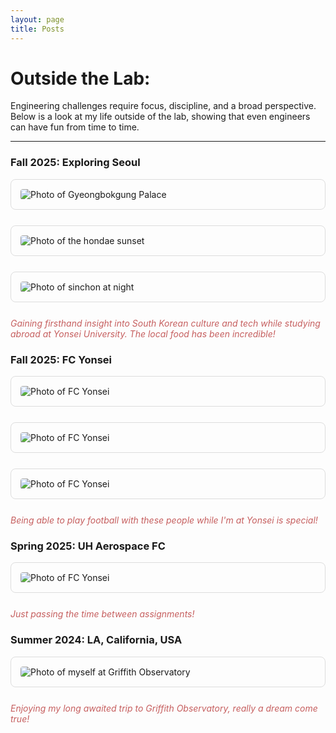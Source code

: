 ```yaml
---
layout: page
title: Posts
---
```


# Outside the Lab:

<p>Engineering challenges require focus, discipline, and a broad perspective. Below is a look at my life outside of the lab, showing that even engineers can have fun from time to time.</p>

<hr>

### Fall 2025: Exploring Seoul

<div style="border: 1px solid #ddd; padding: 15px; margin-bottom: 25px; border-radius: 8px;">
    
<img src="/images/gyeongbokgung-palace.jpg" alt="Photo of Gyeongbokgung Palace" style="max-width: 100%; height: auto; border-radius: 4px;">
    
</div>

<div style="border: 1px solid #ddd; padding: 15px; margin-bottom: 25px; border-radius: 8px;">
    
<img src="/images/hongdae-sun.jpg" alt="Photo of the hondae sunset" style="max-width: 100%; height: auto; border-radius: 4px;">
    
</div>

<div style="border: 1px solid #ddd; padding: 15px; margin-bottom: 25px; border-radius: 8px;">
    
<img src="/images/sinchon-night.jpg" alt="Photo of sinchon at night" style="max-width: 100%; height: auto; border-radius: 4px;">
    
</div>
<p style="margin-top: 10px; font-style: italic; color: #c65f5fff;">
     Gaining firsthand insight into South Korean culture and tech while studying abroad at Yonsei University. The local food has been incredible!
    </p>

### Fall 2025: FC Yonsei 

<div style="border: 1px solid #ddd; padding: 15px; margin-bottom: 25px; border-radius: 8px;">
    
<img src="/images/20250909_011910453_iOS.jpg" alt="Photo of FC Yonsei" style="max-width: 100%; height: auto; border-radius: 4px;">
    
</div>

<div style="border: 1px solid #ddd; padding: 15px; margin-bottom: 25px; border-radius: 8px;">
    
<img src="/images/20250923_163955436_iOS.jpg" alt="Photo of FC Yonsei" style="max-width: 100%; height: auto; border-radius: 4px;">
    
</div>
<div style="border: 1px solid #ddd; padding: 15px; margin-bottom: 25px; border-radius: 8px;">
    
<img src="/images/20250927_094705207_iOS.jpg" alt="Photo of FC Yonsei" style="max-width: 100%; height: auto; border-radius: 4px;">
    
</div>
<p style="margin-top: 10px; font-style: italic; color: #c65f5fff;">
     Being able to play football with these people while I'm at Yonsei is special!
    </p>

### Spring 2025: UH Aerospace FC

<div style="border: 1px solid #ddd; padding: 15px; margin-bottom: 25px; border-radius: 8px;">
    
<img src="/images/UH-aerospace-fc.jpg" alt="Photo of FC Yonsei" style="max-width: 100%; height: auto; border-radius: 4px;">
    
</div>
<p style="margin-top: 10px; font-style: italic; color: #c65f5fff;">
     Just passing the time between assignments!
    </p>

### Summer 2024: LA, California, USA

<div style="border: 1px solid #ddd; padding: 15px; margin-bottom: 25px; border-radius: 8px;">
    
<img src="/images/20240915_180549620_iOS.jpg" alt="Photo of myself at Griffith Observatory" style="max-width: 100%; height: auto; border-radius: 4px;">
    
</div>
<p style="margin-top: 10px; font-style: italic; color: #c65f5fff;">
     Enjoying my long awaited trip to Griffith Observatory, really a dream come true!
    </p>
